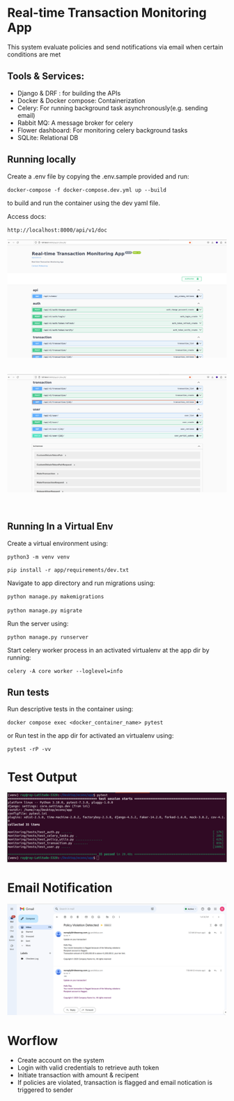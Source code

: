 # Real-time Transaction Monitoring App
This system evaluate policies and  send notifications via email when certain conditions are met

## Tools & Services:
- Django & DRF : for building the APIs
- Docker & Docker compose: Containerization
- Celery: For running background task asynchronously(e.g. sending email)
- Rabbit MQ: A message broker for celery
- Flower dashboard: For monitoring celery background tasks
- SQLite: Relational DB

## Running locally

Create a .env file by copying the .env.sample provided and run:

```
docker-compose -f docker-compose.dev.yml up --build
```
to build and run the container using the dev yaml file.

Access docs:
```sh
http://localhost:8000/api/v1/doc
```
![Screenshot](screenshot1.png)
<br><br><br>
![Screenshot](screenshot2.png)
<br><br><br>


## Running In a Virtual Env

Create a virtual environment using:
```
python3 -m venv venv
```

```
pip install -r app/requirements/dev.txt
```

Navigate to app directory and run migrations using:

```
python manage.py makemigrations

python manage.py migrate
```

Run the server using:
```
python manage.py runserver
```

Start celery worker process in an activated virtualenv at the app dir by running:
```
celery -A core worker --loglevel=info
```


## Run tests
Run descriptive tests in the container using:
```
docker compose exec <docker_container_name> pytest
```

or Run test in the app dir for activated an virtualenv using:

```
pytest -rP -vv
```

# Test Output
![Screenshot](screenshot3.png)

# Email Notification
![Screenshot](screenshot4.png)

# Worflow
- Create account on the system
- Login with valid credentials to retrieve auth token
- Initiate transaction with amount & recipent
- If policies are violated, transaction is flagged and email notication is triggered to sender
